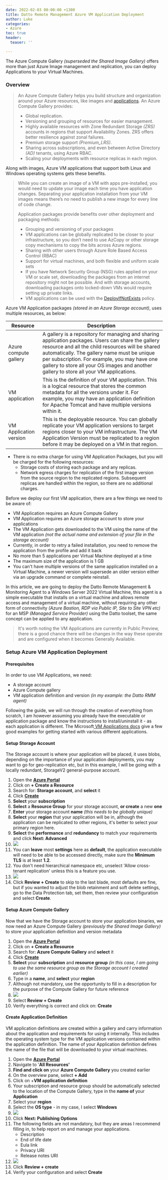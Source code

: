 ```yaml
---
date: 2022-02-03 00:00:00 +1300
title: Datto Remote Management Azure VM Application Deployment
author: Luke
categories:
- Azure
toc: true
header:
  teaser: ''

---
```

The Azure Compute Gallery _(superseded the Shared Image Gallery)_ offers more than just Azure Image management and replication, you can deploy Applications to your Virtual Machines.

### Overview

> An Azure Compute Gallery helps you build structure and organization around your Azure resources, like images and [applications](https://docs.microsoft.com/en-us/azure/virtual-machines/vm-applications). An Azure Compute Gallery provides:
>
> * Global replication.
> * Versioning and grouping of resources for easier management.
> * Highly available resources with Zone Redundant Storage _(ZRS)_ accounts in regions that support Availability Zones. ZRS offers better resilience against zonal failures.
> * Premium storage support _(Premium_LRS)_.
> * Sharing across subscriptions, and even between Active Directory _(AD)_ tenants, using Azure RBAC.
> * Scaling your deployments with resource replicas in each region.

Along with images, Azure VM applications that support both Linux and Windows operating systems gets these benefits.

> While you can create an image of a VM with apps pre-installed, you would need to update your image each time you have application changes. Separating your application installation from your VM images means there’s no need to publish a new image for every line of code change.
>
> Application packages provide benefits over other deployment and packaging methods:
>
> * Grouping and versioning of your packages
> * VM applications can be globally replicated to be closer to your infrastructure, so you don’t need to use AzCopy or other storage copy mechanisms to copy the bits across Azure regions.
> * Sharing with other users through Azure Role Based Access Control (RBAC)
> * Support for virtual machines, and both flexible and uniform scale sets
> * If you have Network Security Group (NSG) rules applied on your VM or scale set, downloading the packages from an internet repository might not be possible. And with storage accounts, downloading packages onto locked-down VMs would require setting up private links.
> * VM applications can be used with the [DeployIfNotExists](https://docs.microsoft.com/en-us/azure/governance/policy/concepts/effects) policy.

Azure VM Application packages _(stored in an Azure Storage account)_, uses multiple resources, as below:

| Resource | Description |
| --- | --- |
| Azure compute gallery | A gallery is a repository for managing and sharing application packages. Users can share the gallery resource and all the child resources will be shared automatically. The gallery name must be unique per subscription. For example, you may have one gallery to store all your OS images and another gallery to store all your VM applications. |
| VM application | This is the definition of your VM application. This is a logical resource that stores the common metadata for all the versions under it. For example, you may have an application definition for Apache Tomcat and have multiple versions within it. |
| VM Application version | This is the deployable resource. You can globally replicate your VM application versions to target regions closer to your VM infrastructure. The VM Application Version must be replicated to a region before it may be deployed on a VM in that region. |

* There is no extra charge for using VM Application Packages, but you will be charged for the following resources:
  * Storage costs of storing each package and any replicas.
  * Network egress charges for replication of the first image version from the source region to the replicated regions. Subsequent replicas are handled within the region, so there are no additional charges.

Before we deploy our first VM application, there are a few things we need to be aware of:

* VM Application requires an Azure Compute Gallery
* VM Application requires an Azure storage account to store your applications
* The VM Application gets downloaded to the VM using the name of the VM application _(not the actual name and extension of your file in the storage account)_
* Currently, in order to retry a failed installation, you need to remove the application from the profile and add it back
* No more than 5 applications per Virtual Machine deployed at a time
* The maximum size of the application is 1 GB
* You can't have multiple versions of the same application installed on a Virtual Machine, a newer version will supersede an older version either via an upgrade command or complete reinstall.

In this article, we are going to deploy the Datto Remote Management & Monitoring Agent to a Windows Server 2022 Virtual Machine, this agent is a simple executable that installs on a virtual machine and allows remote access and management of a virtual machine, without requiring any other form of connectivity _(Azure Bastion, RDP via Public IP, Site to Site VPN etc)_ for an MSP _(Managed Service Provider)_ using the Datto toolset, the same concept can be applied to any application. 

> It's worth noting the VM Applications are currently in Public Preview, there is a good chance there will be changes in the way these operate and are configured when it becomes Generally Available.

### Setup Azure VM Application Deployment

#### Prerequisites

In order to use VM Applications, we need:

* A storage account
* Azure Compute gallery
* VM application definition and version _(in my example: the Datto RMM agent)_

Following the guide, we will run through the creation of everything from scratch, I am however assuming you already have the executable or application package and know the instructions to install/uninstall it - as each application is different. The Microsoft[ VM Applications docs](https://docs.microsoft.com/en-us/azure/virtual-machines/vm-applications#exe-installer "VM Applications overview") give a few good examples for getting started with various different applications.

#### Setup Storage Account

The Storage account is where your application will be placed, it uses blobs, depending on the importance of your application deployments, you may want to go for geo-replication etc, but in this example, I will be going with a locally redundant, StorageV2 general-purpose account.

 1. Open the [**Azure Portal**](https://portal.azure.com/#home "Microsoft Azure Portal")
 2. Click on **+ Create a Resource**
 3. Search for: **Storage account**, and **select** it
 4. Click [**Create**](https://portal.azure.com/#create/Microsoft.StorageAccount-ARM "Create a storage account")
 5. **Select** your **subscription**
 6. **Select** a **Resource Group** for your storage account, **or create** a new **one**
 7. **Enter** your storage account **name** _(this needs to be globally unique)_
 8. **Select** your **region** that your application will be in, although the application can be replicated to other regions, it's better to select your primary region here.
 9. **Select** the **performance** and **redundancy** to match your requirements and click **Next: Advanced**
10. ![](/uploads/create-a-storage-account-microsoft-azure.png)
11. You can **leave** most **settings** here as **default**, the application executable will need to be able to be accessed directly, make sure the **Minimum TLS** is at least **1.2**.
12. You don't need hierarchical namespace etc, unselect 'Allow cross-tenant replication' unless this is a feature you use.
13. ![](/uploads/create-a-storage-account-advanced-microsoft-azure.png)
14. Click **Review + Create** to skip to the last blade, most defaults are fine, but if you wanted to adjust the blob retainment and soft delete settings, go to the Data Protection tab, set them, then review your configuration and select **Create**.

#### Setup Azure Compute Gallery

Now that we have the Storage account to store your application binaries, we now need an Azure Compute Gallery _(previously the Shared Image Gallery)_ to store your application definition and version metadata

 1. Open the [**Azure Portal**](https://portal.azure.com/#home "Microsoft Azure Portal")
 2. Click on **+ Create a Resource**
 3. Search for: **Azure Compute Gallery** and **select** it
 4. Click [**Create**](https://portal.azure.com/#create/microsoft.sharedImageGallery "Create Azure compute gallery")
 5. **Select** your **subscription** and **resource group** _(in this case, I am going to use the same resource group as the Storage account I created earlier)_
 6. Type in a **name**, and **select** your **region**
 7. Although not mandatory, use the opportunity to fill in a description for the purpose of the Compute Gallery for future reference
 8. ![](/uploads/create-azure-compute-gallery-microsoft-azure.png)
 9. Select **Review + Create**
10. Verify everything is correct and click on: **Create**

#### Create Application Definition

VM application definitions are created within a gallery and carry information about the application and requirements for using it internally. This includes the operating system type for the VM application versions contained within the application definition. The name of your Application definition defines the name of the file that will be downloaded to your virtual machines.

 1. Open the [**Azure Portal**](https://portal.azure.com/#home "Microsoft Azure Portal")
 2. Navigate to '**All Resources'**
 3. **Find and click on** your **Azure Compute Gallery** you created earlier
 4. On the overview pane, select **+ Add**
 5. Click on +**VM application definition**
 6. Your subscription and resource group should be automatically selected to the location of the Compute Gallery, type in the **name of** your **Application**
 7. Select your **region**
 8. Select the **OS type** - in my case, I select **Windows**
 9. ![](/uploads/create-a-vm-application-definition-microsoft-azure.png)
10. Click **Next: Publishing Options**
11. The following fields are not mandatory, but they are areas I recommend filling in, to help report on and manage your applications.
    * Description
    * End of life date
    * Eula link
    * Privacy URI
    * Release notes URI
12. ![](/uploads/create-a-vm-application-definition-metadata-microsoft-azure.png)
13. Click **Review + create**
14. Verify your configuration and select **Create**